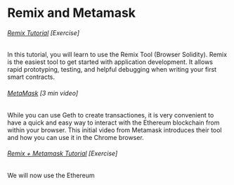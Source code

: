 # Remix and Metamask

###### [Remix Tutorial](http://remix.readthedocs.io/en/latest/tutorial_mist.html) \[Exercise\]

In this tutorial, you will learn to use the Remix Tool \(Browser Solidity\).  Remix is the easiest tool to get started with application development. It allows rapid prototyping, testing, and helpful debugging when writing your first smart contracts.

###### [MetaMask](https://www.youtube.com/watch?v=6Gf_kRE4MJU) \[3 min video\]

While you can use Geth to create transactiones, it is very convenient to have a quick and easy way to interact with the Ethereum blockchain from within your browser.  This initial video from Metamask introduces their tool and how you can use it in the Chrome browser.

###### [Remix + Metamask Tutorial](https://karl.tech/learning-solidity-part-1-deploy-a-contract/) \[Exercise\]

We will now use the Ethereum 

